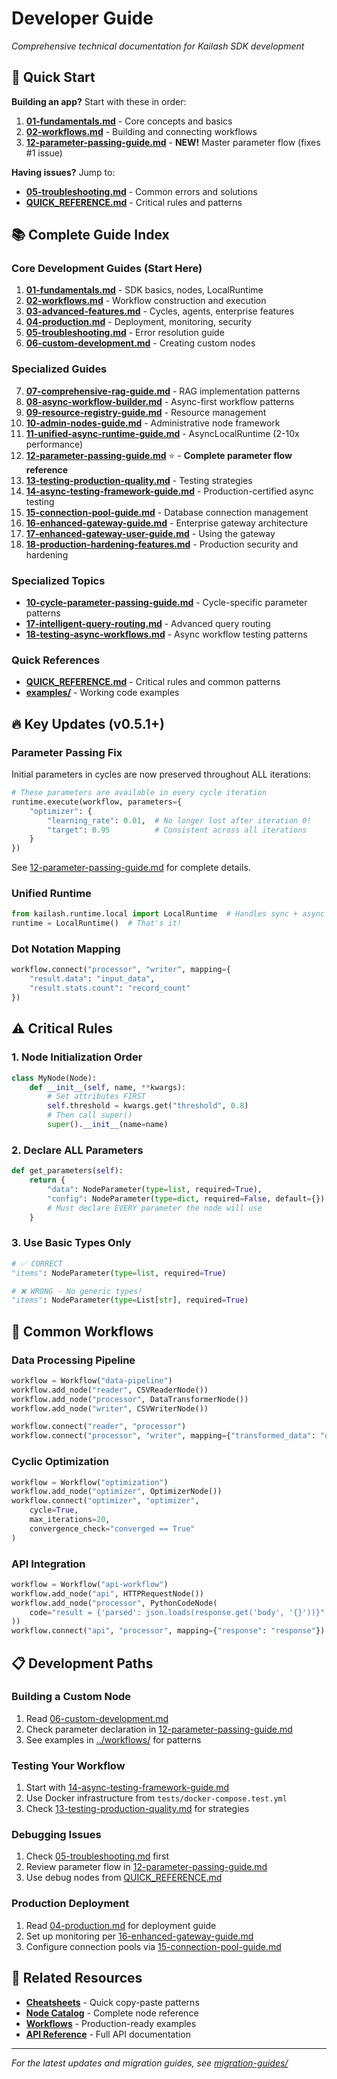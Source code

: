 # Developer Guide

*Comprehensive technical documentation for Kailash SDK development*

## 🚀 Quick Start

**Building an app?** Start with these in order:
1. **[01-fundamentals.md](01-fundamentals.md)** - Core concepts and basics
2. **[02-workflows.md](02-workflows.md)** - Building and connecting workflows
3. **[12-parameter-passing-guide.md](12-parameter-passing-guide.md)** - **NEW!** Master parameter flow (fixes #1 issue)

**Having issues?** Jump to:
- **[05-troubleshooting.md](05-troubleshooting.md)** - Common errors and solutions
- **[QUICK_REFERENCE.md](QUICK_REFERENCE.md)** - Critical rules and patterns

## 📚 Complete Guide Index

### Core Development Guides (Start Here)
1. **[01-fundamentals.md](01-fundamentals.md)** - SDK basics, nodes, LocalRuntime
2. **[02-workflows.md](02-workflows.md)** - Workflow construction and execution
3. **[03-advanced-features.md](03-advanced-features.md)** - Cycles, agents, enterprise features
4. **[04-production.md](04-production.md)** - Deployment, monitoring, security
5. **[05-troubleshooting.md](05-troubleshooting.md)** - Error resolution guide
6. **[06-custom-development.md](06-custom-development.md)** - Creating custom nodes

### Specialized Guides
7. **[07-comprehensive-rag-guide.md](07-comprehensive-rag-guide.md)** - RAG implementation patterns
8. **[08-async-workflow-builder.md](08-async-workflow-builder.md)** - Async-first workflow patterns
9. **[09-resource-registry-guide.md](09-resource-registry-guide.md)** - Resource management
10. **[10-admin-nodes-guide.md](10-admin-nodes-guide.md)** - Administrative node framework
11. **[11-unified-async-runtime-guide.md](11-unified-async-runtime-guide.md)** - AsyncLocalRuntime (2-10x performance)
12. **[12-parameter-passing-guide.md](12-parameter-passing-guide.md)** ⭐ - **Complete parameter flow reference**
13. **[13-testing-production-quality.md](13-testing-production-quality.md)** - Testing strategies
14. **[14-async-testing-framework-guide.md](14-async-testing-framework-guide.md)** - Production-certified async testing
15. **[15-connection-pool-guide.md](15-connection-pool-guide.md)** - Database connection management
16. **[16-enhanced-gateway-guide.md](16-enhanced-gateway-guide.md)** - Enterprise gateway architecture
17. **[17-enhanced-gateway-user-guide.md](17-enhanced-gateway-user-guide.md)** - Using the gateway
18. **[18-production-hardening-features.md](18-production-hardening-features.md)** - Production security and hardening

### Specialized Topics
- **[10-cycle-parameter-passing-guide.md](10-cycle-parameter-passing-guide.md)** - Cycle-specific parameter patterns
- **[17-intelligent-query-routing.md](17-intelligent-query-routing.md)** - Advanced query routing
- **[18-testing-async-workflows.md](18-testing-async-workflows.md)** - Async workflow testing patterns

### Quick References
- **[QUICK_REFERENCE.md](QUICK_REFERENCE.md)** - Critical rules and common patterns
- **[examples/](examples/)** - Working code examples

## 🔥 Key Updates (v0.5.1+)

### Parameter Passing Fix
Initial parameters in cycles are now preserved throughout ALL iterations:
```python
# These parameters are available in every cycle iteration
runtime.execute(workflow, parameters={
    "optimizer": {
        "learning_rate": 0.01,  # No longer lost after iteration 0!
        "target": 0.95          # Consistent across all iterations
    }
})
```
See [12-parameter-passing-guide.md](12-parameter-passing-guide.md) for complete details.

### Unified Runtime
```python
from kailash.runtime.local import LocalRuntime  # Handles sync + async + enterprise
runtime = LocalRuntime()  # That's it!
```

### Dot Notation Mapping
```python
workflow.connect("processor", "writer", mapping={
    "result.data": "input_data",
    "result.stats.count": "record_count"
})
```

## ⚠️ Critical Rules

### 1. Node Initialization Order
```python
class MyNode(Node):
    def __init__(self, name, **kwargs):
        # Set attributes FIRST
        self.threshold = kwargs.get("threshold", 0.8)
        # Then call super()
        super().__init__(name=name)
```

### 2. Declare ALL Parameters
```python
def get_parameters(self):
    return {
        "data": NodeParameter(type=list, required=True),
        "config": NodeParameter(type=dict, required=False, default={})
        # Must declare EVERY parameter the node will use
    }
```

### 3. Use Basic Types Only
```python
# ✅ CORRECT
"items": NodeParameter(type=list, required=True)

# ❌ WRONG - No generic types!
"items": NodeParameter(type=List[str], required=True)
```

## 🎯 Common Workflows

### Data Processing Pipeline
```python
workflow = Workflow("data-pipeline")
workflow.add_node("reader", CSVReaderNode())
workflow.add_node("processor", DataTransformerNode())
workflow.add_node("writer", CSVWriterNode())

workflow.connect("reader", "processor")
workflow.connect("processor", "writer", mapping={"transformed_data": "data"})
```

### Cyclic Optimization
```python
workflow = Workflow("optimization")
workflow.add_node("optimizer", OptimizerNode())
workflow.connect("optimizer", "optimizer",
    cycle=True,
    max_iterations=20,
    convergence_check="converged == True"
)
```

### API Integration
```python
workflow = Workflow("api-workflow")
workflow.add_node("api", HTTPRequestNode())
workflow.add_node("processor", PythonCodeNode(
    code="result = {'parsed': json.loads(response.get('body', '{}'))}"
))
workflow.connect("api", "processor", mapping={"response": "response"})
```

## 📋 Development Paths

### Building a Custom Node
1. Read [06-custom-development.md](06-custom-development.md)
2. Check parameter declaration in [12-parameter-passing-guide.md](12-parameter-passing-guide.md)
3. See examples in [../workflows/](../workflows/) for patterns

### Testing Your Workflow
1. Start with [14-async-testing-framework-guide.md](14-async-testing-framework-guide.md)
2. Use Docker infrastructure from `tests/docker-compose.test.yml`
3. Check [13-testing-production-quality.md](13-testing-production-quality.md) for strategies

### Debugging Issues
1. Check [05-troubleshooting.md](05-troubleshooting.md) first
2. Review parameter flow in [12-parameter-passing-guide.md](12-parameter-passing-guide.md)
3. Use debug nodes from [QUICK_REFERENCE.md](QUICK_REFERENCE.md)

### Production Deployment
1. Read [04-production.md](04-production.md) for deployment guide
2. Set up monitoring per [16-enhanced-gateway-guide.md](16-enhanced-gateway-guide.md)
3. Configure connection pools via [15-connection-pool-guide.md](15-connection-pool-guide.md)

## 🔗 Related Resources

- **[Cheatsheets](../cheatsheet/)** - Quick copy-paste patterns
- **[Node Catalog](../nodes/)** - Complete node reference
- **[Workflows](../workflows/)** - Production-ready examples
- **[API Reference](../api/)** - Full API documentation

---

*For the latest updates and migration guides, see [migration-guides/](../migration-guides/)*
